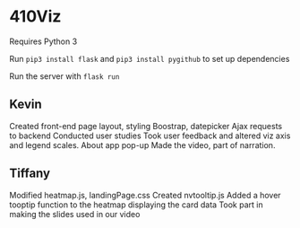 # 410Viz

Requires Python 3

Run `pip3 install flask` and `pip3 install pygithub` to set up dependencies

Run the server with `flask run`





## Kevin
Created front-end page layout, styling
Boostrap, datepicker
Ajax requests to backend
Conducted user studies
Took user feedback and altered viz axis and legend scales.
About app pop-up
Made the video, part of narration.

## Tiffany
Modified heatmap.js, landingPage.css
Created nvtooltip.js
Added a hover tooptip function to the heatmap displaying the card data
Took part in making the slides used in our video

